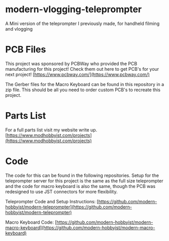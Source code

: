 # modern-vlogging-teleprompter
A Mini version of the teleprompter I previously made, for handheld filming and vlogging

# PCB Files
This project was sponsored by PCBWay who provided the PCB manufacturing for this project! Check them out here to get PCB's for your next project!
[https://www.pcbway.com/](https://www.pcbway.com/)

The Gerber files for the Macro Keyboard can be found in this repository in a zip file. 
This should be all you need to order custom PCB's to recreate this project.

# Parts List
For a full parts list visit my website write up. 
[https://www.modhobbyist.com/projects](https://www.modhobbyist.com/projects)

# Code
The code for this can be found in the following repositories. Setup for the
teleprompter server for this project is the same as the full size teleprompter
and the code for macro keyboard is also the same, though the PCB was redesigned to use JST connectors for more flexibility.

Teleprompter Code and Setup Instructions:
[https://github.com/modern-hobbyist/modern-teleprompter](https://github.com/modern-hobbyist/modern-teleprompter)

Macro Keyboard Code:
[https://github.com/modern-hobbyist/modern-macro-keyboard](https://github.com/modern-hobbyist/modern-macro-keyboard)
